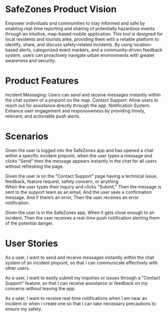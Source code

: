 # SafeZones Product Vision
Empower individuals and communities to stay informed and safe by enabling real-time reporting and sharing of potentially hazardous events through an intuitive, map-based mobile application. This tool is designed for local residents and tourists alike, providing them with a reliable platform to identify, share, and discuss safety-related incidents. By using location-based alerts, categorized event markers, and a community-driven feedback system, users can proactively      navigate urban environments with greater awareness and security.
  
# Product Features
  Incident Messaging: Users can send and receive messages instantly within the chat system of a pinpoint on the map.
  Contact Support: Allow users to reach out for assistance directly through the app.
  Notification System: Enhance user engagement and responsiveness by providing timely, relevant, and actionable push alerts.

# Scenarios
  Given the user is logged into the SafeZones app and has opened a chat within a specific 
incident pinpoint, when the user types a message and clicks "Send"
then the message appears instantly in the chat for all users without refreshing the page.

  Given the user is on the "Contact Support" page having a technical issue, feedback, 
feature request, safety concern, or anything  
When the user types their inquiry and clicks "Submit,"
Then the message is sent to the support team as an email,
And the user sees a confirmation message.
And if there’s an error,
Then the user receives an error notification.

  Given the user is in the SafeZones app,
When it gets close enough to an incident,
Then the user receives a real-time push notification alerting them of the potential danger.

# User Stories
  As a user,
I want to send and receive messages instantly within the chat system of an incident pinpoint,
so that I can communicate effectively with other users.

  As a user,
I want to easily submit my inquiries or issues through a "Contact Support" feature,
so that I can receive assistance or feedback on my concerns without leaving the app.

  As a user,
I want to receive real-time notifications when I am near an incident or when i create one
so that I can take necessary precautions to ensure my safety.

